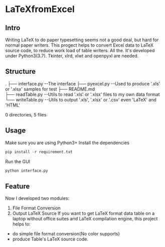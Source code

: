 # LaTeXfromExcel
## Intro
Writing LaTeX to do paper typesetting seems not a good deal, but hard for normal paper writers.
This progect helps to convert Excel data to LaTeX source code, to reduce work load of table writers.
All the.
It's developed under Python3(3.7). Tkinter, xlrd, xlwt and openpyxl are needed.
## Structure
.
├── interface.py            --The interface
├── pyexcel.py              --Used to produce '.xls' or '.xlsx' samples for test
├── README.md               
├── readTable.py            --Utils to read  '.xls' or '.xlsx' files to my own data format
└── writeTable.py           --Utils to output '.xls', '.xlsx' or '.csv' even 'LaTeX' and 'HTML' 

0 directories, 5 files

## Usage
Make sure you are using Python3+
Install the dependencies
```py
pip install -r requirement.txt 
```
Run the GUI
```py
python interface.py 
```
## Feature
Now I developed two modules: 
1. File Format Conversion
2. Output LaTeX Source
If you want to get LaTeX format data table on a laptop without office suites and LaTeX compilation engine, this project helps to: 
* do simple file format conversion(No color supports)
* produce Table's LaTeX source code.